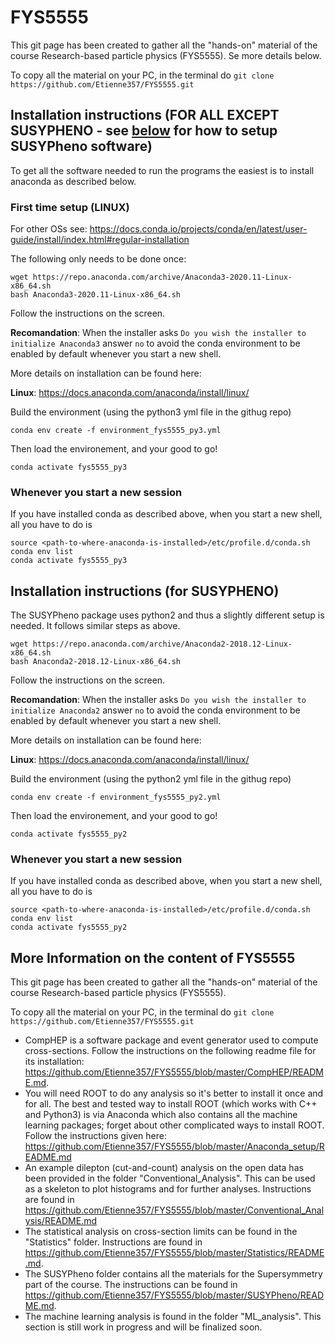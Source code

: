 # FYS5555

This git page has been created to gather all the "hands-on" material of the course Research-based particle physics (FYS5555). Se more details below.

To copy all the material on your PC, in the terminal do `git clone https://github.com/Etienne357/FYS5555.git`

## Installation instructions (FOR ALL EXCEPT SUSYPHENO - see [below](#installation-instructions-(for-susypheno)) for how to setup SUSYPheno software)

To get all the software needed to run the programs the easiest is to install anaconda as described below. 

### First time setup (LINUX)

For other OSs see: https://docs.conda.io/projects/conda/en/latest/user-guide/install/index.html#regular-installation

The following only needs to be done once:

```
wget https://repo.anaconda.com/archive/Anaconda3-2020.11-Linux-x86_64.sh
bash Anaconda3-2020.11-Linux-x86_64.sh
```

Follow the instructions on the screen. 

**Recomandation**: When the installer asks `Do you wish the installer to initialize Anaconda3` answer `no` to avoid the conda environment to be enabled by default whenever you start a new shell. 

More details on installation can be found here:

**Linux**: https://docs.anaconda.com/anaconda/install/linux/

Build the environment (using the python3 yml file in the githug repo) 

`conda env create -f environment_fys5555_py3.yml`

Then load the environement, and your good to go!

`conda activate fys5555_py3`

### Whenever you start a new session

If you have installed conda as described above, when you start a new shell, all you have to do is 

```
source <path-to-where-anaconda-is-installed>/etc/profile.d/conda.sh
conda env list
conda activate fys5555_py3
``` 

## Installation instructions (for SUSYPHENO)

The SUSYPheno package uses python2 and thus a slightly different setup is needed. It follows similar steps as above.

```
wget https://repo.anaconda.com/archive/Anaconda2-2018.12-Linux-x86_64.sh
bash Anaconda2-2018.12-Linux-x86_64.sh
```

Follow the instructions on the screen. 

**Recomandation**: When the installer asks `Do you wish the installer to initialize Anaconda2` answer `no` to avoid the conda environment to be enabled by default whenever you start a new shell. 

More details on installation can be found here:

**Linux**: https://docs.anaconda.com/anaconda/install/linux/

Build the environment (using the python2 yml file in the githug repo) 

`conda env create -f environment_fys5555_py2.yml`

Then load the environement, and your good to go!

`conda activate fys5555_py2`

### Whenever you start a new session

If you have installed conda as described above, when you start a new shell, all you have to do is 

```
source <path-to-where-anaconda-is-installed>/etc/profile.d/conda.sh
conda env list
conda activate fys5555_py2
```

## More Information on the content of FYS5555

This git page has been created to gather all the "hands-on" material of the course Research-based particle physics (FYS5555).

To copy all the material on your PC, in the terminal do `git clone https://github.com/Etienne357/FYS5555.git`

- CompHEP is a software package and event generator used to compute cross-sections. Follow the instructions on the following readme file for its installation: https://github.com/Etienne357/FYS5555/blob/master/CompHEP/README.md.
- You will need ROOT to do any analysis so it's better to install it once and for all. The best and tested way to install ROOT (which works with C++ and Python3) is via Anaconda which also contains all the machine learning packages; forget about other complicated ways to install ROOT. Follow the instructions given here: https://github.com/Etienne357/FYS5555/blob/master/Anaconda_setup/README.md
- An example dilepton (cut-and-count) analysis on the open data has been provided in the folder "Conventional_Analysis". This can be used as a skeleton to plot histograms and for further analyses. Instructions are found in https://github.com/Etienne357/FYS5555/blob/master/Conventional_Analysis/README.md
- The statistical analysis on cross-section limits can be found in the "Statistics" folder. Instructions are found in https://github.com/Etienne357/FYS5555/blob/master/Statistics/README.md.
- The SUSYPheno folder contains all the materials for the Supersymmetry part of the course. The instructions can be found in https://github.com/Etienne357/FYS5555/blob/master/SUSYPheno/README.md. 
- The machine learning analysis is found in the folder "ML_analysis". This section is still work in progress and will be finalized soon.
